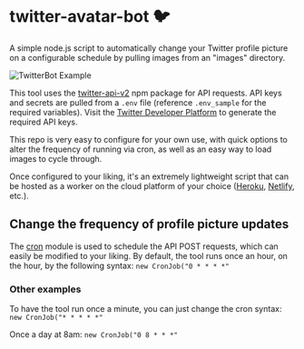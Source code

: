 # twitter-avatar-bot 🐦
A simple node.js script to automatically change your Twitter profile picture on a configurable schedule by pulling images from an "images" directory.

![TwitterBot Example](https://i.imgur.com/HdCbeiZ.png)

This tool uses the [twitter-api-v2](https://www.npmjs.com/package/twitter-api-v2) npm package for API requests. API keys and secrets are pulled from a `.env` file (reference `.env_sample` for the required variables). Visit the [Twitter Developer Platform](https://developer.twitter.com) to generate the required API keys.

This repo is very easy to configure for your own use, with quick options to alter the frequency of running via cron, as well as an easy way to load images to cycle through.

Once configured to your liking, it's an extremely lightweight script that can be hosted as a worker on the cloud platform of your choice ([Heroku](https://heroku.com), [Netlify](https://netlify.com), etc.).

## Change the frequency of profile picture updates
The [cron](https://www.npmjs.com/package/cron) module is used to schedule the API POST requests, which can easily be modified to your liking. By default, the tool runs once an hour, on the hour, by the following syntax:
`new CronJob("0 * * * *"`

### Other examples

To have the tool run once a minute, you can just change the cron syntax:
`new CronJob("* * * * *"`

Once a day at 8am:
`new CronJob("0 8 * * *"`